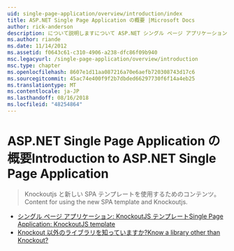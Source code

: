 ```yaml
---
uid: single-page-application/overview/introduction/index
title: ASP.NET Single Page Application の概要 |Microsoft Docs
author: rick-anderson
description: について説明しますについて ASP.NET シングル ページ アプリケーション ASP.NET シングル ページ アプリケーション (SPA) を使用して、重要なクライアント側 interacti を含むアプリケーションを構築できます.
ms.author: riande
ms.date: 11/14/2012
ms.assetid: f0643c61-c310-4906-a238-dfc86f09b940
msc.legacyurl: /single-page-application/overview/introduction
msc.type: chapter
ms.openlocfilehash: 8607e1d11aa087216a70e6aefb720308743d17c6
ms.sourcegitcommit: 45ac74e400f9f2b7dbded66297730f6f14a4eb25
ms.translationtype: MT
ms.contentlocale: ja-JP
ms.lasthandoff: 08/16/2018
ms.locfileid: "48254864"
---
```

<a name="introduction-to-aspnet-single-page-application"></a><span data-ttu-id="9420d-103">ASP.NET Single Page Application の概要</span><span class="sxs-lookup"><span data-stu-id="9420d-103">Introduction to ASP.NET Single Page Application</span></span>
====================
> <span data-ttu-id="9420d-104">Knockoutjs と新しい SPA テンプレートを使用するためのコンテンツ。</span><span class="sxs-lookup"><span data-stu-id="9420d-104">Content for using the new SPA template and Knockoutjs.</span></span>


- [<span data-ttu-id="9420d-105">シングル ページ アプリケーション: KnockoutJS テンプレート</span><span class="sxs-lookup"><span data-stu-id="9420d-105">Single Page Application: KnockoutJS template</span></span>](knockoutjs-template.md)
- [<span data-ttu-id="9420d-106">Knockout 以外のライブラリを知っていますか?</span><span class="sxs-lookup"><span data-stu-id="9420d-106">Know a library other than Knockout?</span></span>](other-libraries.md)
